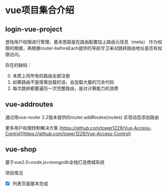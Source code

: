 # vue项目集合介绍

##  login-vue-project

登陆用户权限进行管理，基本思路是在路由配置加上路由元信息（meta） 作为权限的根据，再根据router-beforeEach提供的导航守卫来对跳转路由地址是否有权限访问。

存在的缺陷：  

0. 本质上将所有的路由全部注册
1. 如果路由不是按需加载的话，会加载大量的冗余代码
2. 每次跳转都要遍历一次完整路由，是对计算能力的浪费

##  vue-addroutes

通过用vue-router 2.2版本提供的router.addRoutes(routes) 实现动态添加路由

更多用户权限控制解决方案
[https://github.com/tower1229/Vue-Access-Control](https://github.com/tower1229/Vue-Access-Control)

##  vue-shop

基于vue2.0+node.js+mongodb全栈打造商城系统

项目情况

- [x] 列表页面基本完成
